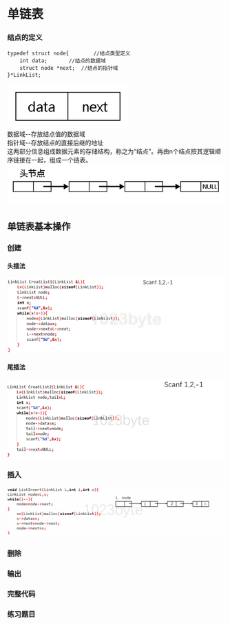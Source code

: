 # 单链表

### 结点的定义
```
typedef struct node{		//结点类型定义
	int data;		//结点的数据域
	struct node *next;	//结点的指针域
}*LinkList;
```
![看不到图片可能是GitHub的问题，真不是图片坏了](image/001.jpg)  
数据域--存放结点值的数据域  
指针域--存放结点的直接后继的地址  
这两部分信息组成数据元素的存储结构，称之为“结点”。再由n个结点按其逻辑顺序链接在一起，组成一个链表。  
![单链表](image/002.jpg)    

## 单链表基本操作
### 创建
#### 头插法
![头插法](image/g01.gif)   
#### 尾插法
![尾插法](image/g02.gif)  
### 插入
![插入](image/g03.gif) 
### 删除

### 输出

### 完整代码

### 练习题目
